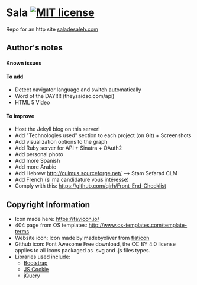 # Sala [![MIT license](https://img.shields.io/badge/license-MIT-lightgrey.svg)](https://raw.githubusercontent.com/qirh/sala/master/LICENSE)
Repo for an http site [saladesaleh.com](http://saladesaleh.com)


## Author's notes
#### Known issues
#### To add
* Detect navigator language and switch automatically
* Word of the DAY!!!! (theysaidso.com/api)
* HTML 5 Video
#### To improve
* Host the Jekyll blog on this server!
* Add "Technologies used" section to each project (on Git) + Screenshots
* Add visualization options to the graph
* Add Ruby server for API + Sinatra + OAuth2
* Add personal photo
* Add more Spanish
* Add more Arabic
* Add Hebrew
  http://culmus.sourceforge.net/ --> Stam Sefarad CLM
* Add French
    (si ma candidature vous intéresse)
* Comply with this: https://github.com/qirh/Front-End-Checklist

## Copyright Information
* Icon made here: https://favicon.io/
* 404 page from OS templates: http://www.os-templates.com/template-terms
* Website icon: Icon made by madebyoliver from [flaticon](www.flaticon.com)
* Github icon: Font Awesome Free download, the CC BY 4.0 license applies to all icons packaged as .svg and .js files types.
* Libraries used include:
  * [Bootstrap](https://getbootstrap.com/)
  * [JS Cookie](https://github.com/js-cookie/js-cookie)
  * [jQuery](https://jquery.com/)
